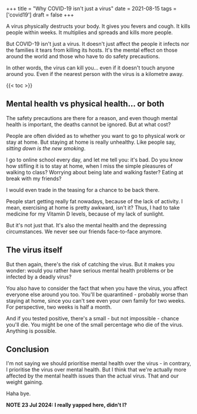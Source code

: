 +++
title = "Why COVID-19 isn't just a virus"
date = 2021-08-15
tags = ['covid19']
draft = false
+++

<!-- meta:
- title: Why COVID-19 isn't just a virus
- template: archive
- date: 15. August 2021
- tags: features, public, today, covid19, pandemic
- img-header: https://i.imgur.com/fWcQUkp.jpg
- img-alt: Photo by Fusion Medical Animation on Unsplash
-->

A virus physically destructs your body. It gives you fevers and cough. It kills people within weeks. It multiplies and spreads and kills more people.

But COVID-19 isn't just a virus. It doesn't just affect the people it infects nor the families it tears from killing its hosts. It's the mental effect on those around the world and those who have to do safety precautions.

In other words, the virus can kill you... even if it doesn't touch anyone around you. Even if the nearest person with the virus is a kilometre away. 

{{< toc >}}

## Mental health vs physical health... or both

The safety precautions are there for a reason, and even though mental health is important, the deaths cannot be ignored. But at what cost?

People are often divided as to whether you want to go to physical work or stay at home. But staying at home is really unhealthy. Like people say, *sitting down is the new smoking*.

I go to online school every day, and let me tell you: it's bad. Do you know how stifling it is to stay at home, when I miss the simple pleasures of walking to class? Worrying about being late and walking faster? Eating at break with my friends?

I would even trade in the teasing for a chance to be back there.

People start getting really fat nowadays, because of the lack of activity. I mean, exercising at home is pretty awkward, isn't it? Thus, I had to take medicine for my Vitamin D levels, because of my lack of sunlight.

But it's not just that. It's also the mental health and the depressing circumstances. We never see our friends face-to-face anymore.

## The virus itself

But then again, there's the risk of catching the virus. But it makes you wonder: would you rather have serious mental health problems or be infected by a deadly virus? 

You also have to consider the fact that when you have the virus, you affect everyone else around you too. You'll be quarantined - probably worse than staying at home, since you can't see even your own family for two weeks. For perspective, two weeks is half a month.

And if you tested positive, there's a small - but not impossible - chance you'll die. You might be one of the small percentage who die of the virus. Anything is possible.

## Conclusion

I'm not saying we should prioritise mental health over the virus - in contrary, I prioritise the virus over mental health. But I think that we're actually more affected by the mental health issues than the actual virus. That and our weight gaining.

Haha bye.

**NOTE 23 Jul 2024: I really yapped here, didn't I?**
